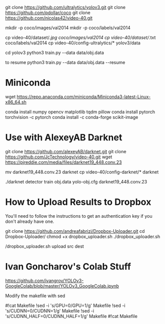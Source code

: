 git clone https://github.com/ultralytics/yolov3.git
git clone https://github.com/pdollar/coco
git clone https://github.com/nicolas42/video-40.git

mkdir -p coco/images/val2014
mkdir -p coco/labels/val2014

cp video-40/dataset/*.jpg coco/images/val2014
cp video-40/dataset/*.txt coco/labels/val2014
cp video-40/config-ultralytics/* yolov3/data

cd yolov3
python3 train.py --data data/obj.data

to resume
python3 train.py --data data/obj.data --resume


# Miniconda
wget https://repo.anaconda.com/miniconda/Miniconda3-latest-Linux-x86_64.sh

conda install numpy opencv matplotlib tqdm pillow
conda install pytorch torchvision -c pytorch
conda install -c conda-forge scikit-image



# Use with AlexeyAB Darknet

git clone https://github.com/alexeyAB/darknet.git
git clone https://github.com/JcTechnology/video-40.git
wget https://pjreddie.com/media/files/darknet19_448.conv.23

mv darknet19_448.conv.23 darknet
cp video-40/config-darknet/* darknet

./darknet detector train obj.data yolo-obj.cfg darknet19_448.conv.23

# How to Upload Results to Dropbox
You'll need to follow the instructions to get an authentication key if you don't already have one.

git clone https://github.com/andreafabrizi/Dropbox-Uploader.git
cd Dropbox-Uploader/
chmod +x dropbox_uploader.sh
./dropbox_uploader.sh
<need dropbox authentication key>

/dropbox_uploader.sh upload src dest



# Ivan Goncharov's Colab Stuff
https://github.com/ivangrov/YOLOv3-GoogleColab/blob/master/YOLOv3_GoogleColab.ipynb



Modify the makefile with sed

#!cat Makefile
!sed -i 's/GPU=0/GPU=1/g' Makefile
!sed -i 's/CUDNN=0/CUDNN=1/g' Makefile
!sed -i 's/CUDNN_HALF=0/CUDNN_HALF=1/g' Makefile
#!cat Makefile


